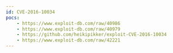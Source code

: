 ```yaml
---
id: CVE-2016-10034
pocs:
    - https://www.exploit-db.com/raw/40986
    - https://www.exploit-db.com/raw/40979
    - https://github.com/heikipikker/exploit-CVE-2016-10034
    - https://www.exploit-db.com/raw/42221
---
```

